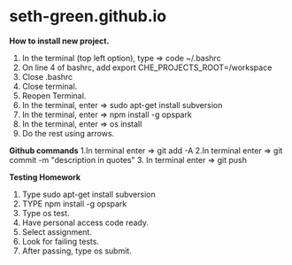 # seth-green.github.io

**How to install new project.**
1. In the terminal (top left option), type => code ~/.bashrc
2. On line 4 of bashrc, add export CHE_PROJECTS_ROOT=/workspace
3. Close .bashrc
4. Close terminal.
5. Reopen Terminal.
6. In the terminal, enter => sudo apt-get install subversion
7. In the terminal, enter => npm install -g opspark
8. In the terminal, enter => os install
9. Do the rest using arrows.


**Github commands**
1.In terminal enter => git add -A
2.In terminal enter => git commit -m "description in quotes" 
3. In terminal enter => git push 

**Testing Homework**
1. Type sudo apt-get install subversion
2. TYPE npm install -g opspark
4. Type os test.
5. Have personal access code ready.
6. Select assignment.
7. Look for failing tests.
8. After passing, type os submit.